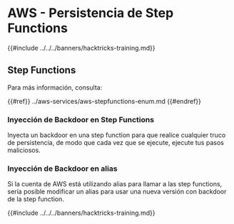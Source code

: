 # AWS - Persistencia de Step Functions

{{#include ../../../banners/hacktricks-training.md}}

## Step Functions

Para más información, consulta:

{{#ref}}
../aws-services/aws-stepfunctions-enum.md
{{#endref}}

### Inyección de Backdoor en Step Functions

Inyecta un backdoor en una step function para que realice cualquier truco de persistencia, de modo que cada vez que se ejecute, ejecute tus pasos maliciosos.

### Inyección de Backdoor en alias

Si la cuenta de AWS está utilizando alias para llamar a las step functions, sería posible modificar un alias para usar una nueva versión con backdoor de la step function.

{{#include ../../../banners/hacktricks-training.md}}
